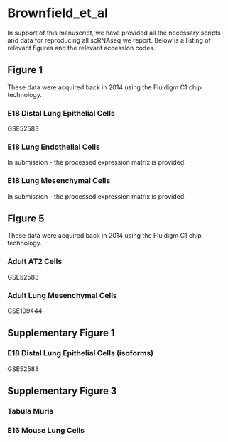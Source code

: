 # Brownfield_et_al
In support of this manuscript, we have provided all the necessary scripts and data for reproducing all scRNAseq we report. Below is a listing of relevant figures and the relevant accession codes.

## Figure 1
These data were acquired back in 2014 using the Fluidigm C1 chip technology.
### E18 Distal Lung Epithelial Cells
GSE52583
### E18 Lung Endothelial Cells
In submission - the processed expression matrix is provided.
### E18 Lung Mesenchymal Cells
In submission - the processed expression matrix is provided.

## Figure 5
These data were acquired back in 2014 using the Fluidigm C1 chip technology.
### Adult AT2 Cells
GSE52583
### Adult Lung Mesenchymal Cells
GSE109444

## Supplementary Figure 1
### E18 Distal Lung Epithelial Cells (isoforms)
GSE52583
## Supplementary Figure 3
### Tabula Muris
### E16 Mouse Lung Cells
